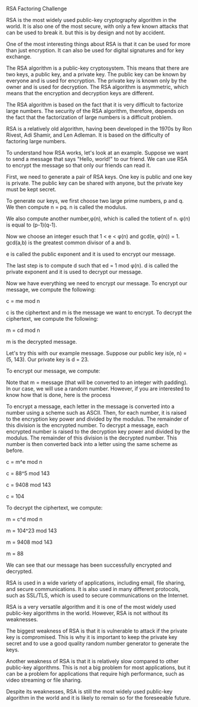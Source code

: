 
RSA Factoring Challenge

RSA is the most widely used public-key cryptography algorithm in the world. It is also one of the most secure, with only a few known attacks that can be used to break it. but this is by design and not by accident.

One of the most interesting things about RSA is that it can be used for more than just encryption. It can also be used for digital signatures and for key exchange.

The RSA algorithm is a public-key cryptosystem. This means that there are two keys, a public key, and a private key. The public key can be known by everyone and is used for encryption. The private key is known only by the owner and is used for decryption. The RSA algorithm is asymmetric, which means that the encryption and decryption keys are different.

The RSA algorithm is based on the fact that it is very difficult to factorize large numbers. The security of the RSA algorithm, therefore, depends on the fact that the factorization of large numbers is a difficult problem.

RSA is a relatively old algorithm, having been developed in the 1970s by Ron Rivest, Adi Shamir, and Len Adleman. It is based on the difficulty of factoring large numbers.

To understand how RSA works, let's look at an example. Suppose we want to send a message that says "Hello, world!" to our friend. We can use RSA to encrypt the message so that only our friends can read it.

First, we need to generate a pair of RSA keys. One key is public and one key is private. The public key can be shared with anyone, but the private key must be kept secret.

To generate our keys, we first choose two large prime numbers, p and q. We then compute n = pq. n is called the modulus.

We also compute another number,φ(n), which is called the totient of n. φ(n) is equal to (p-1)(q-1).

Now we choose an integer esuch that 1 < e < φ(n) and gcd(e, φ(n)) = 1. gcd(a,b) is the greatest common divisor of a and b.

e is called the public exponent and it is used to encrypt our message.

The last step is to compute d such that ed = 1 mod φ(n). d is called the private exponent and it is used to decrypt our message.

Now we have everything we need to encrypt our message. To encrypt our message, we compute the following:

c = me mod n

c is the ciphertext and m is the message we want to encrypt. To decrypt the ciphertext, we compute the following:

m = cd mod n

m is the decrypted message.

Let's try this with our example message. Suppose our public key is(e, n) = (5, 143). Our private key is d = 23.

To encrypt our message, we compute:

Note that m = message (that will be converted to an integer with padding). In our case, we will use a random number. However, if you are interested to know how that is done, here is the process

To encrypt a message, each letter in the message is converted into a number using a scheme such as ASCII. Then, for each number, it is raised to the encryption key power and divided by the modulus. The remainder of this division is the encrypted number. To decrypt a message, each encrypted number is raised to the decryption key power and divided by the modulus. The remainder of this division is the decrypted number. This number is then converted back into a letter using the same scheme as before.

c = m^e mod n

c = 88^5 mod 143

c = 9408 mod 143

c = 104

To decrypt the ciphertext, we compute:

m = c^d mod n

m = 104^23 mod 143

m = 9408 mod 143

m = 88

We can see that our message has been successfully encrypted and decrypted.

RSA is used in a wide variety of applications, including email, file sharing, and secure communications. It is also used in many different protocols, such as SSL/TLS, which is used to secure communications on the Internet.

RSA is a very versatile algorithm and it is one of the most widely used public-key algorithms in the world. However, RSA is not without its weaknesses.

The biggest weakness of RSA is that it is vulnerable to attack if the private key is compromised. This is why it is important to keep the private key secret and to use a good quality random number generator to generate the keys.

Another weakness of RSA is that it is relatively slow compared to other public-key algorithms. This is not a big problem for most applications, but it can be a problem for applications that require high performance, such as video streaming or file sharing.

Despite its weaknesses, RSA is still the most widely used public-key algorithm in the world and it is likely to remain so for the foreseeable future.
